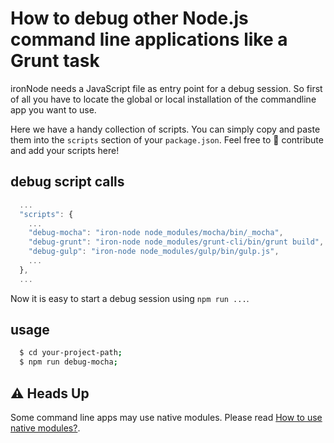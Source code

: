 # How to debug other Node.js command line applications like a Grunt task

ironNode needs a JavaScript file as entry point for a debug session.
So first of all you have to locate the global or local installation of the commandline app you want to use.

Here we have a handy collection of scripts. You can simply copy and paste them into the ```scripts``` section of your ```package.json```. Feel free to :tada: contribute and add your scripts here!

## debug script calls

```javascript
  ...
  "scripts": {
    ...
    "debug-mocha": "iron-node node_modules/mocha/bin/_mocha",
    "debug-grunt": "iron-node node_modules/grunt-cli/bin/grunt build",
    "debug-gulp": "iron-node node_modules/gulp/bin/gulp.js",
    ...
  },
  ...
```

Now it is easy to start a debug session using ```npm run ...```.

## usage

```bash
  $ cd your-project-path;
  $ npm run debug-mocha;
```

## :warning: Heads Up

Some command line apps may use native modules. Please read [How to use native modules?](/docs/NATIVE-MODULES.md).
